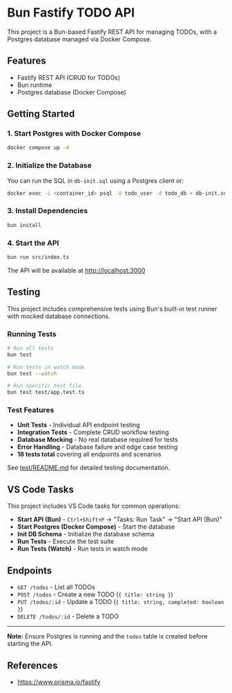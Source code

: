 # Bun Fastify TODO API

This project is a Bun-based Fastify REST API for managing TODOs, with a Postgres database managed via Docker Compose.

## Features

- Fastify REST API (CRUD for TODOs)
- Bun runtime
- Postgres database (Docker Compose)

## Getting Started

### 1. Start Postgres with Docker Compose

```sh
docker compose up -d
```

### 2. Initialize the Database

You can run the SQL in `db-init.sql` using a Postgres client or:

```sh
docker exec -i <container_id> psql -U todo_user -d todo_db < db-init.sql
```

### 3. Install Dependencies

```sh
bun install
```

### 4. Start the API

```sh
bun run src/index.ts
```

The API will be available at <http://localhost:3000>

## Testing

This project includes comprehensive tests using Bun's built-in test runner with mocked database connections.

### Running Tests

```sh
# Run all tests
bun test

# Run tests in watch mode
bun test --watch

# Run specific test file
bun test test/app.test.ts
```

### Test Features

- **Unit Tests** - Individual API endpoint testing
- **Integration Tests** - Complete CRUD workflow testing
- **Database Mocking** - No real database required for tests
- **Error Handling** - Database failure and edge case testing
- **18 tests total** covering all endpoints and scenarios

See [test/README.md](test/README.md) for detailed testing documentation.

## VS Code Tasks

This project includes VS Code tasks for common operations:

- **Start API (Bun)** - `Ctrl+Shift+P` → "Tasks: Run Task" → "Start API (Bun)"
- **Start Postgres (Docker Compose)** - Start the database
- **Init DB Schema** - Initialize the database schema
- **Run Tests** - Execute the test suite
- **Run Tests (Watch)** - Run tests in watch mode

## Endpoints

- `GET /todos` - List all TODOs
- `POST /todos` - Create a new TODO (`{ title: string }`)
- `PUT /todos/:id` - Update a TODO (`{ title: string, completed: boolean }`)
- `DELETE /todos/:id` - Delete a TODO

---

**Note:** Ensure Postgres is running and the `todos` table is created before starting the API.

## References

- <https://www.prisma.io/fastify>
